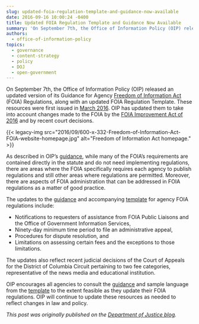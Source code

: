 ```yaml
---
slug: updated-foia-regulation-template-and-guidance-now-available
date: 2016-09-16 10:00:24 -0400
title: Updated FOIA Regulation Template and Guidance Now Available
summary: 'On September 7th, the Office of Information Policy (OIP) released an updated version of its Guidance for Agency Freedom of Information Act (FOIA) Regulations, along with an updated FOIA Regulation Template. These resources were first issued in March 2016. OIP has updated them to take into account changes made to the FOIA by the FOIA Improvement'
authors:
  - office-of-information-policy
topics:
  - governance
  - content-strategy
  - policy
  - DOJ
  - open-government
---
```


On September 7th, the Office of Information Policy (OIP) released an updated version of its Guidance for Agency [Freedom of Information Act](https://www.foia.gov/) (FOIA) Regulations, along with an updated FOIA Regulation Template. These resources were first issued in [March 2016](https://www.justice.gov/oip/blog/new-guidance-and-template-agency-foia-regulations-now-available). OIP has updated them to take into account changes made to the FOIA by the [FOIA Improvement Act of 2016](https://www.justice.gov/oip/freedom-information-act-5-usc-552) and by recent court decisions.

{{< legacy-img src="2016/09/600-x-332-Freedom-of-Information-Act-FOIA-website-homepage.jpg" alt="Freedom of Information Act homepage." >}}

As described in OIP’s [guidance](https://www.justice.gov/oip/oip-guidance/guidance-agency-foia-regulations), while many of the FOIA’s requirements are contained directly in the statute and do not need implementing regulations, there are areas where the FOIA specifically requires each agency to publish regulations and still other areas where regulations are permitted. Moreover, there are aspects of FOIA administration that can be addressed in FOIA regulations as a matter of good practice.

The updates to the [guidance](https://www.justice.gov/oip/oip-guidance/guidance-agency-foia-regulations) and accompanying [template](https://www.justice.gov/oip/template-agency-foia-regulations) for agency FOIA regulations include:

  * Notifications to requesters of assistance from FOIA Public Liaisons and the Office of Government Information Services,
  * Ninety-day minimum time period to file an administrative appeal,
  * Procedures for dispute resolution, and
  * Limitations on assessing certain fees and the exceptions to those limitations.

The updates also reflect recent judicial decisions of the Court of Appeals for the District of Columbia Circuit pertaining to two fee categories, representative of the news media and educational institution.

OIP encourages all agencies to consult the [guidance](https://www.justice.gov/oip/oip-guidance/guidance-agency-foia-regulations) and sample language from the [template](https://www.justice.gov/oip/template-agency-foia-regulations) to the extent feasible as they update their FOIA regulations. OIP will continue to update these resources as needed to reflect changes in law and policy.

_This post was originally published on the [Department of Justice blog](https://www.justice.gov/blogs)._
